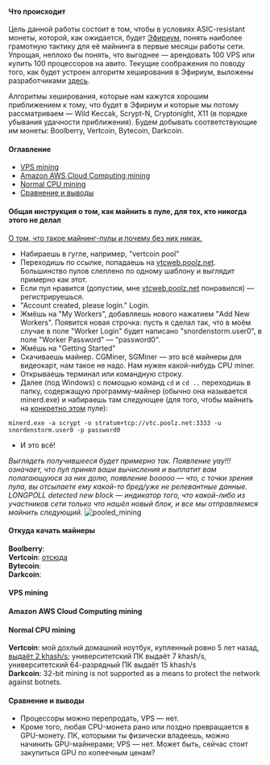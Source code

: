 #### Что происходит

Цель данной работы состоит в том, чтобы в условиях ASIC-resistant монеты, которой, как ожидается, будет [Эфириум](https://github.com/snordenstorm/wiki/wiki/My-Ethereum-Homepage), понять наиболее грамотную тактику для её майнинга в первые месяцы работы сети. Упрощая, неплохо бы понять, что выгоднее — арендовать 100 VPS или купить 100 процессоров на авито. Текущие соображения по поводу того, как будет устроен алгоритм хеширования в Эфириум, выложены разработчиками [здесь](https://forum.ethereum.org/discussion/197/mining-faq-live-updates/p1).

Алгоритмы хеширования, которые нам кажутся хорошим приближением к тому, что будет в Эфириум и которые мы потому рассматриваем — Wild Keccak, Scrypt-N, Cryptonight, X11 (в порядке убывания удачности приближения). Будем добывать соответствующие им монеты: Boolberry, Vertcoin, Bytecoin, Darkcoin. 

#### Оглавление

* [VPS mining](https://github.com/snordenstorm/wiki/wiki/Ether-CPU-mining#vps-mining)
* [Amazon AWS Cloud Computing mining](https://github.com/snordenstorm/wiki/wiki/Ether-CPU-mining#amazon-aws-cloud-computing-mining)
* [Normal CPU mining](https://github.com/snordenstorm/wiki/wiki/Ether-CPU-mining#normal-cpu-mining)
* [Сравнение и выводы](https://github.com/snordenstorm/wiki/wiki/Ether-CPU-mining#%D0%A1%D1%80%D0%B0%D0%B2%D0%BD%D0%B5%D0%BD%D0%B8%D0%B5-%D0%B8-%D0%B2%D1%8B%D0%B2%D0%BE%D0%B4%D1%8B)

#### Общая инструкция о том, как майнить в пуле, для тех, кто никогда этого не делал

[О том, что такое майнинг-пулы и почему без них никак.](https://github.com/snordenstorm/wiki/wiki/%D0%9C%D0%B0%D0%B9%D0%BD%D0%B8%D0%BD%D0%B3-%D0%B1%D0%B8%D1%82%D0%BA%D0%BE%D0%B9%D0%BD%D0%BE%D0%B2#%D0%A7%D1%82%D0%BE-%D1%82%D0%B0%D0%BA%D0%BE%D0%B5-%D0%BC%D0%B0%D0%B9%D0%BD%D0%B8%D0%BD%D0%B3-%D0%BF%D1%83%D0%BB%D1%8B)

* Набираешь в гугле, например, "vertcoin pool"
* Переходишь по ссылке, попадаешь на [vtcweb.poolz.net](http://vtcweb.poolz.net/). Большинство пулов слеплено по одному шаблону и выглядит примерно как этот. 
* Если пул нравится (допустим, мне [vtcweb.poolz.net](http://vtcweb.poolz.net/) понравился) — регистрируешься.
* "Account created, please login." Login.
* Жмёшь на "My Workers", добавляешь нового нажатием "Add New Workers". Появится новая строчка: пусть я сделал так, что в моём случае в поле "Worker Login" будет написано "snordenstorm.user0", в поле "Worker Password" — "password0".
* Жмёшь на "Getting Started"
* Скачиваешь майнер. CGMiner, SGMiner — это всё майнеры для видеокарт, нам такое не надо. Нам нужен какой-нибудь CPU miner.
* Открываешь терминал или командную строку.
* Далее (под Windows) с помощью команд `cd` и `cd ..` переходишь в папку, содержащую программу-майнер (обычно она называется minerd.exe) и набираешь там следующее (для того, чтобы майнить на [конкретно этом](http://vtcweb.poolz.net/index.php?page=gettingstarted) пуле):

```
minerd.exe -a scrypt -o stratum+tcp://vtc.poolz.net:3333 -u snordenstorm.user0 -p password0
```
* И это всё! 

*Выглядеть получившееся будет примерно так. Появление yay!!! означает, что пул принял ваши вычисления и выплатит вам полагающуюся за них долю, появление booooo — что, с точки зрения пула, вы отсылаете ему какой-то бред/уже не релевантные данные. LONGPOLL detected new block — индикатор того, что какой-либо из участников сети только что нашёл новый блок, и все мы отправляемся майнить следующий.*
![pooled_mining](https://dl.dropboxusercontent.com/u/14533127/paperfor/pooled_mining.png)


#### Откуда качать майнеры

**Boolberry**: <br>
**Vertcoin**: [отсюда](https://bitcointalk.org/index.php?topic=55038.msg654850#msg654850)<br>
**Bytecoin**: <br>
**Darkcoin**: 

#### VPS mining

<!--VPS я искал [здесь](https://poiskvps.ru/). -->

#### Amazon AWS Cloud Computing mining

#### Normal CPU mining

**Vertcoin**: мой дохлый домашний ноутбук, купленный ровно 5 лет назад, [выдаёт 2 khash/s](https://dl.dropboxusercontent.com/u/14533127/experiment/Vertcoin/vertcoin_my.png); университетский ПК выдаёт 7 khash/s, университетский 64-разрядный ПК выдаёт 15 khash/s <br>
**Darkcoin**:  32-bit mining is not supported as a means to protect the network against botnets.

#### Сравнение и выводы

* Процессоры можно перепродать, VPS — нет.
* Кроме того, любая CPU-монета рано или поздно превращается в GPU-монету. ПК, которыми ты физически владеешь, можно начинить GPU-майнерами; VPS — нет. Может быть, сейчас стоит закупиться GPU по копеечным ценам?